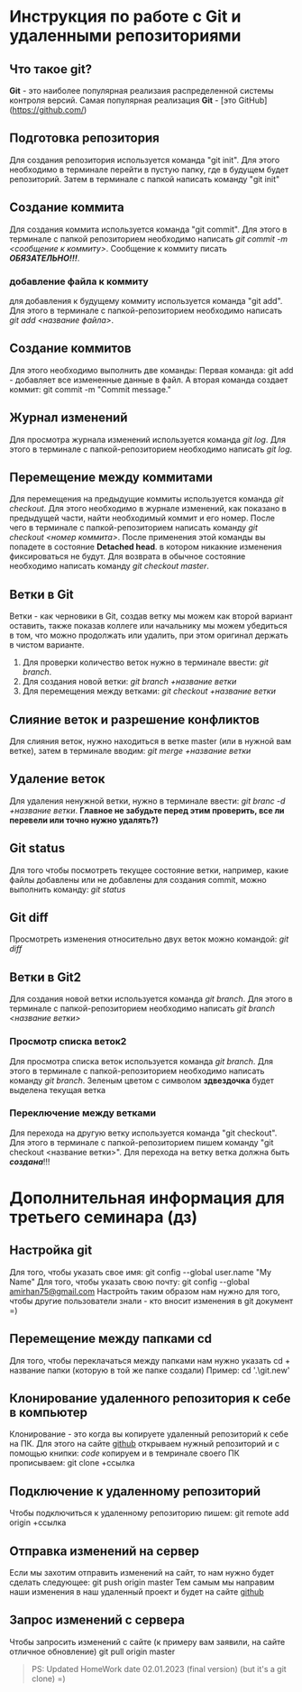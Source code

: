# Инструкция по работе с Git и удаленными репозиториями

## Что такое git?
**Git** - это наиболее популярная реализаия распределенной системы контроля версий. Самая популярная реализация **Git** - [это GitHub] (https://github.com/)

## Подготовка репозитория
Для создания репозитория используется команда "git init". Для этого необходимо в терминале перейти в пустую папку, где в будущем будет репозиторий. Затем в терминале с папкой написать команду "git init"

## Создание коммита
Для создания коммита используется команда "git commit". Для этого в терминале с папкой репозиторием необходимо написать *git commit -m <сообщение к коммиту>*. Cообщение к коммиту писать ***ОБЯЗАТЕЛЬНО!!!***.

### добавление файла к коммиту
для добавления к будущему коммиту используется команда "git add". Для этого в терминале с папкой-репозиторием необходимо написать *git add <название файла>*.

## Создание коммитов
Для этого необходимо выполнить две команды: Первая команда: git add - добавляет все измененные данные в файл. А вторая команда создает коммит: git commit -m "Commit message."

## Журнал изменений
Для просмотра журнала изменений используется команда *git log*. Для этого в терминале с папкой-репозиторием необходимо написать *git log*.

## Перемещение между коммитами
Для перемещения на предыдущие коммиты используется команда *git checkout*. Для этого необходимо в журнале изменений, как показано в предыдущей части, найти необходимый коммит и его номер. После чего в терминале с папкой-репозиторием написать команду *git checkout <номер коммита>*. После применения этой команды вы попадете в состояние **Detached head**. в котором никакние изменения фиксироваться не будут. Для возврата в обычное состояние необходимо написать команду *git checkout master*.

## Ветки в Git
Ветки - как черновики в Git, создав ветку мы можем как второй вариант оставить, также показав коллеге или начальнику мы можем убедиться в том, что можно продолжать или удалить, при этом оригинал держать в чистом варианте. 
1) Для проверки количество веток нужно в терминале ввести: *git branch*. 
2) Для создания новой ветки: *git branch +название ветки*
3) Для перемещения между ветками: *git checkout +название ветки*

## Слияние веток и разрешение конфликтов
Для слияния веток, нужно находиться в ветке master (или в нужной вам ветке), затем в терминале вводим: *git merge +название ветки*

## Удаление веток
Для удаления ненужной ветки, нужно в терминале ввести: *git branc -d +название ветки*. **Главное не забудьте перед этим проверить, все ли перевели или точно нужно удалять?)**

## Git status
Для того чтобы посмотреть текущее состояние ветки, например, какие файлы добавлены или не добавлены для создания commit, можно выполнить команду: *git status*

## Git diff
Просмотреть изменения относительно двух веток можно командой: *git diff*

## Ветки в Git2
Для создания новой ветки используется команда *git branch*. Для этого в терминале с папкой-репозиторием необходимо написать *git branch <название ветки>*

### Просмотр списка веток2
Для просмотра списка веток используется команда *git branch*. Для этого в терминале с папкой-репозиторием необходимо написать команду *git branch*. Зеленым цветом с символом **здвездочка** будет выделена текущая ветка

### Переключение между ветками
Для перехода на другую ветку используется команда "git checkout". Для этого в терминале с папкой-репозиторием пишем команду "git checkout <название ветки>". Для перехода на ветку ветка должна быть ***создана***!!!

# Дополнительная информация для третьего семинара (дз)
## Настройка git
Для того, чтобы указать свое имя: git config --global user.name "My Name"
Для того, чтобы указать свою почту: git config --global amirhan75@gmail.com
Настройть таким образом нам нужно для того, чтобы другие пользователи знали - кто вносит изменения в git документ =)

## Перемещение между папками cd
Для того, чтобы переклачаться между папками нам нужно указать cd + название папки (которую в той же папке создали) Пример: cd '.\git.new\'

## Клонирование удаленного репозитория к себе в компьютер
Клонирование - это когда вы копируете удаленный репозиторий к себе на ПК.
Для этого на сайте [github](https://github.com/) открываем нужный репозиторий и с помощью книпки:  *code* копируем и в темринале своего ПК прописываем: git clone +ссылка

## Подключение к удаленному репозиторий 
Чтобы подключиться к удаленному репозиторию пишем: git remote add origin +ссылка

## Отправка изменений на сервер
Если мы захотим отправить изменений на сайт, то нам нужно будет сделать следующее: git push origin master
Тем самым мы направим наши изменения в наш удаленный проект и будет на сайте [github](https://github.com/)

## Запрос изменений с сервера 
Чтобы запросить изменений с сайте (к примеру вам заявили, на сайте отличное обновление) git pull origin master

>PS: Updated HomeWork date 02.01.2023 (final version) (but it's a git clone) =)
